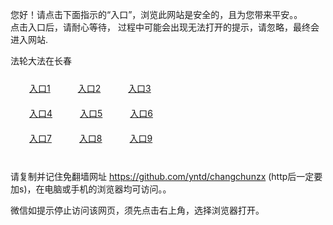您好！请点击下面指示的“入口”，浏览此网站是安全的，且为您带来平安。。 <br/>
点击入口后，请耐心等待， 过程中可能会出现无法打开的提示，请忽略，最终会进入网站. </br>

法轮大法在长春<br/>
<div style="padding:10px"><a style="margin:20px" target="_blank" href="https://dhbda5vwmtko2.cloudfront.net/2Qpsp?pqghxw" id="ccLink1" rel="nofollow">入口1</a> <a target="_blank" style="margin:20px" href="https://d1ivsevic4vzd6.cloudfront.net/2Qpsp?zqcah" id="ccLink2" rel="nofollow">入口2</a> <a style="margin:20px" target="_blank" href="https://d1ov67elryj5xt.cloudfront.net/2Qpsp?lwtul" id="ccLink3" rel="nofollow">入口3</a></div>

<div style="padding:10px" ><a style="margin:20px" target="_blank" href="https://dhbda5vwmtko2.cloudfront.net/2Qpsp?pqghxw" id="ccLink4" rel="nofollow">入口4</a> <a style="margin:20px" href="https://d1ivsevic4vzd6.cloudfront.net/2Qpsp?zqcah" target="_blank" id="ccLink5" rel="nofollow">入口5</a> <a style="margin:20px" href="https://d1ov67elryj5xt.cloudfront.net/2Qpsp?lwtul" target="_blank" id="ccLink6" rel="nofollow">入口6</a></div>

<div style="padding:10px"><a style="margin:20px" target="_blank" href="https://dhbda5vwmtko2.cloudfront.net/2Qpsp?pqghxw" id="ccLink7" rel="nofollow">入口7</a> <a style="margin:20px" href="https://d1ivsevic4vzd6.cloudfront.net/2Qpsp?zqcah" target="_blank" id="ccLink8" rel="nofollow">入口8</a> <a style="margin:20px" target="_blank" href="https://d1ov67elryj5xt.cloudfront.net/2Qpsp?lwtul" id="ccLink9" rel="nofollow">入口9</a></div>

<br/>



请复制并记住免翻墙网址 https://github.com/yntd/changchunzx (http后一定要加s)，在电脑或手机的浏览器均可访问。。<br/>

微信如提示停止访问该网页，须先点击右上角，选择浏览器打开。
